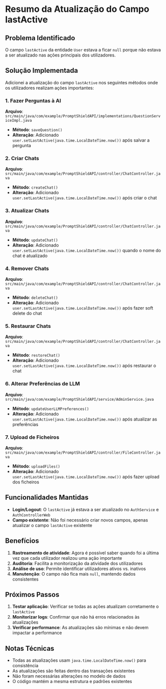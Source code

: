 # Resumo da Atualização do Campo lastActive

## Problema Identificado

O campo `lastActive` da entidade `User` estava a ficar `null` porque não estava a ser atualizado nas ações principais dos utilizadores.

## Solução Implementada

Adicionei a atualização do campo `lastActive` nos seguintes métodos onde os utilizadores realizam ações importantes:

### 1. Fazer Perguntas à AI
**Arquivo**: `src/main/java/com/example/PromptShieldAPI/implementations/QuestionServiceImpl.java`
- **Método**: `saveQuestion()`
- **Alteração**: Adicionado `user.setLastActive(java.time.LocalDateTime.now())` após salvar a pergunta

### 2. Criar Chats
**Arquivo**: `src/main/java/com/example/PromptShieldAPI/controller/ChatController.java`
- **Método**: `createChat()`
- **Alteração**: Adicionado `user.setLastActive(java.time.LocalDateTime.now())` após criar o chat

### 3. Atualizar Chats
**Arquivo**: `src/main/java/com/example/PromptShieldAPI/controller/ChatController.java`
- **Método**: `updateChat()`
- **Alteração**: Adicionado `user.setLastActive(java.time.LocalDateTime.now())` quando o nome do chat é atualizado

### 4. Remover Chats
**Arquivo**: `src/main/java/com/example/PromptShieldAPI/controller/ChatController.java`
- **Método**: `deleteChat()`
- **Alteração**: Adicionado `user.setLastActive(java.time.LocalDateTime.now())` após fazer soft delete do chat

### 5. Restaurar Chats
**Arquivo**: `src/main/java/com/example/PromptShieldAPI/controller/ChatController.java`
- **Método**: `restoreChat()`
- **Alteração**: Adicionado `user.setLastActive(java.time.LocalDateTime.now())` após restaurar o chat

### 6. Alterar Preferências de LLM
**Arquivo**: `src/main/java/com/example/PromptShieldAPI/service/AdminService.java`
- **Método**: `updateUserLLMPreferences()`
- **Alteração**: Adicionado `user.setLastActive(java.time.LocalDateTime.now())` após atualizar as preferências

### 7. Upload de Ficheiros
**Arquivo**: `src/main/java/com/example/PromptShieldAPI/controller/FileController.java`
- **Método**: `uploadFiles()`
- **Alteração**: Adicionado `user.setLastActive(java.time.LocalDateTime.now())` após fazer upload dos ficheiros

## Funcionalidades Mantidas

- **Login/Logout**: O `lastActive` já estava a ser atualizado no `AuthService` e `AuthControllerWeb`
- **Campo existente**: Não foi necessário criar novos campos, apenas atualizar o campo `lastActive` existente

## Benefícios

1. **Rastreamento de atividade**: Agora é possível saber quando foi a última vez que cada utilizador realizou uma ação importante
2. **Auditoria**: Facilita a monitorização da atividade dos utilizadores
3. **Análise de uso**: Permite identificar utilizadores ativos vs. inativos
4. **Manutenção**: O campo não fica mais `null`, mantendo dados consistentes

## Próximos Passos

1. **Testar aplicação**: Verificar se todas as ações atualizam corretamente o `lastActive`
2. **Monitorizar logs**: Confirmar que não há erros relacionados às atualizações
3. **Verificar performance**: As atualizações são mínimas e não devem impactar a performance

## Notas Técnicas

- Todas as atualizações usam `java.time.LocalDateTime.now()` para consistência
- As atualizações são feitas dentro das transações existentes
- Não foram necessárias alterações no modelo de dados
- O código mantém a mesma estrutura e padrões existentes 